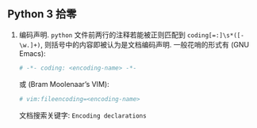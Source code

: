 ## Python 3 拾零

1. 编码声明. `python` 文件前两行的注释若能被正则匹配到
   `coding[=:]\s*([-\w.]+)`, 则括号中的内容即被认为是文档编码声明.
   一般花哨的形式有 (GNU Emacs):
   ```python
   # -*- coding: <encoding-name> -*-
   ```
   或 (Bram Moolenaar’s VIM):
   ```python
   # vim:fileencoding=<encoding-name>
   ```
   文档搜索关键字: `Encoding declarations`
